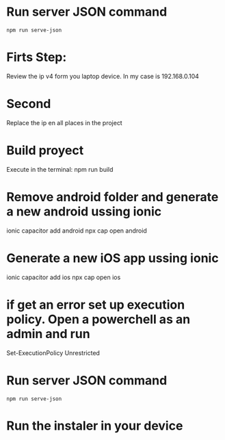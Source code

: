 # Run server JSON command
    npm run serve-json

# Firts Step:
Review the ip v4 form you laptop device. In my case is 192.168.0.104
# Second
Replace the ip en all places in the project


# Build proyect
Execute in the terminal:  npm run build
# Remove android folder and generate a new android ussing ionic
ionic capacitor add android
npx cap open android

# Generate a new iOS app ussing ionic
ionic capacitor add ios
npx cap open ios

# if get an error set up execution policy. Open a powerchell as an admin and run
Set-ExecutionPolicy Unrestricted
# Run server JSON command
    npm run serve-json
# Run the instaler in your device